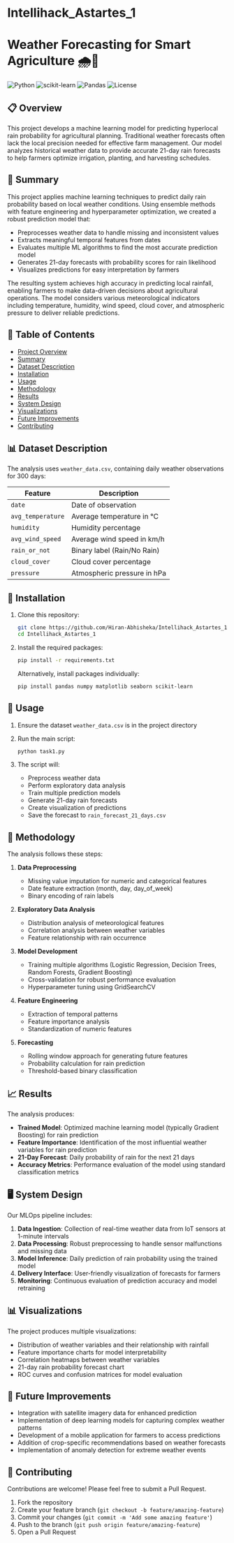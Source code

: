 # Intellihack_Astartes_1

# Weather Forecasting for Smart Agriculture 🌧️🌱

![Python](https://img.shields.io/badge/Python-3.7+-blue.svg)
![scikit-learn](https://img.shields.io/badge/scikit--learn-1.0+-orange.svg)
![Pandas](https://img.shields.io/badge/Pandas-1.3+-green.svg)
![License](https://img.shields.io/badge/License-MIT-green.svg)

## 📋 Overview

This project develops a machine learning model for predicting hyperlocal rain probability for agricultural planning. Traditional weather forecasts often lack the local precision needed for effective farm management. Our model analyzes historical weather data to provide accurate 21-day rain forecasts to help farmers optimize irrigation, planting, and harvesting schedules.

## 📝 Summary

This project applies machine learning techniques to predict daily rain probability based on local weather conditions. Using ensemble methods with feature engineering and hyperparameter optimization, we created a robust prediction model that:

- Preprocesses weather data to handle missing and inconsistent values
- Extracts meaningful temporal features from dates
- Evaluates multiple ML algorithms to find the most accurate prediction model
- Generates 21-day forecasts with probability scores for rain likelihood
- Visualizes predictions for easy interpretation by farmers

The resulting system achieves high accuracy in predicting local rainfall, enabling farmers to make data-driven decisions about agricultural operations. The model considers various meteorological indicators including temperature, humidity, wind speed, cloud cover, and atmospheric pressure to deliver reliable predictions.

## 📑 Table of Contents

- [Project Overview](#overview)
- [Summary](#summary)
- [Dataset Description](#dataset-description)
- [Installation](#installation)
- [Usage](#usage)
- [Methodology](#methodology)
- [Results](#results)
- [System Design](#system-design)
- [Visualizations](#visualizations)
- [Future Improvements](#future-improvements)
- [Contributing](#contributing)

## 📊 Dataset Description

The analysis uses `weather_data.csv`, containing daily weather observations for 300 days:

| Feature | Description |
|---------|-------------|
| `date` | Date of observation |
| `avg_temperature` | Average temperature in °C |
| `humidity` | Humidity percentage |
| `avg_wind_speed` | Average wind speed in km/h |
| `rain_or_not` | Binary label (Rain/No Rain) |
| `cloud_cover` | Cloud cover percentage |
| `pressure` | Atmospheric pressure in hPa |

## 🔧 Installation

1. Clone this repository:
   ```bash
   git clone https://github.com/Hiran-Abhisheka/Intellihack_Astartes_1.git
   cd Intellihack_Astartes_1
   ```

2. Install the required packages:
   ```bash
   pip install -r requirements.txt
   ```

   Alternatively, install packages individually:
   ```bash
   pip install pandas numpy matplotlib seaborn scikit-learn
   ```

## 🚀 Usage

1. Ensure the dataset `weather_data.csv` is in the project directory

2. Run the main script:
   ```bash
   python task1.py
   ```

3. The script will:
   - Preprocess weather data
   - Perform exploratory data analysis
   - Train multiple prediction models
   - Generate 21-day rain forecasts
   - Create visualization of predictions
   - Save the forecast to `rain_forecast_21_days.csv`

## 🔬 Methodology

The analysis follows these steps:

1. **Data Preprocessing**
   - Missing value imputation for numeric and categorical features
   - Date feature extraction (month, day, day_of_week)
   - Binary encoding of rain labels

2. **Exploratory Data Analysis**
   - Distribution analysis of meteorological features
   - Correlation analysis between weather variables
   - Feature relationship with rain occurrence

3. **Model Development**
   - Training multiple algorithms (Logistic Regression, Decision Trees, Random Forests, Gradient Boosting)
   - Cross-validation for robust performance evaluation
   - Hyperparameter tuning using GridSearchCV

4. **Feature Engineering**
   - Extraction of temporal patterns
   - Feature importance analysis
   - Standardization of numeric features

5. **Forecasting**
   - Rolling window approach for generating future features
   - Probability calculation for rain prediction
   - Threshold-based binary classification

## 📈 Results

The analysis produces:

- **Trained Model**: Optimized machine learning model (typically Gradient Boosting) for rain prediction
- **Feature Importance**: Identification of the most influential weather variables for rain prediction
- **21-Day Forecast**: Daily probability of rain for the next 21 days
- **Accuracy Metrics**: Performance evaluation of the model using standard classification metrics

## 🖥️ System Design

Our MLOps pipeline includes:

1. **Data Ingestion**: Collection of real-time weather data from IoT sensors at 1-minute intervals
2. **Data Processing**: Robust preprocessing to handle sensor malfunctions and missing data
3. **Model Inference**: Daily prediction of rain probability using the trained model
4. **Delivery Interface**: User-friendly visualization of forecasts for farmers
5. **Monitoring**: Continuous evaluation of prediction accuracy and model retraining

## 📊 Visualizations

The project produces multiple visualizations:

- Distribution of weather variables and their relationship with rainfall
- Feature importance charts for model interpretability
- Correlation heatmaps between weather variables
- 21-day rain probability forecast chart
- ROC curves and confusion matrices for model evaluation

## 🔮 Future Improvements

- Integration with satellite imagery data for enhanced prediction
- Implementation of deep learning models for capturing complex weather patterns
- Development of a mobile application for farmers to access predictions
- Addition of crop-specific recommendations based on weather forecasts
- Implementation of anomaly detection for extreme weather events

## 🤝 Contributing

Contributions are welcome! Please feel free to submit a Pull Request.

1. Fork the repository
2. Create your feature branch (`git checkout -b feature/amazing-feature`)
3. Commit your changes (`git commit -m 'Add some amazing feature'`)
4. Push to the branch (`git push origin feature/amazing-feature`)
5. Open a Pull Request
